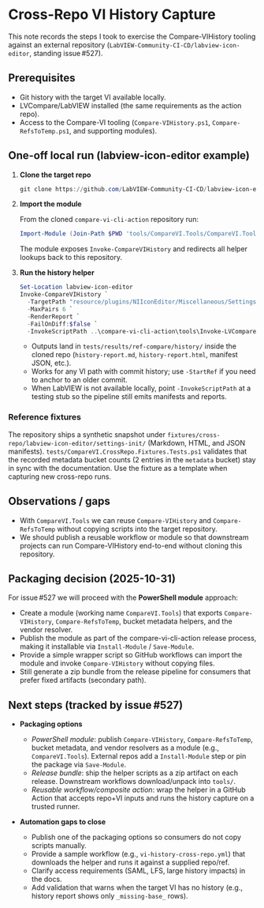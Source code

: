 <!-- markdownlint-disable-next-line MD041 -->
# Cross-Repo VI History Capture

This note records the steps I took to exercise the Compare-VIHistory tooling
against an external repository (`LabVIEW-Community-CI-CD/labview-icon-editor`,
standing issue #527).

## Prerequisites

- Git history with the target VI available locally.
- LVCompare/LabVIEW installed (the same requirements as the action repo).
- Access to the Compare-VI tooling (`Compare-VIHistory.ps1`,
  `Compare-RefsToTemp.ps1`, and supporting modules).

## One-off local run (labview-icon-editor example)

1. **Clone the target repo**

   ```powershell
   git clone https://github.com/LabVIEW-Community-CI-CD/labview-icon-editor.git
   ```

2. **Import the module**

   From the cloned `compare-vi-cli-action` repository run:

   ```powershell
   Import-Module (Join-Path $PWD 'tools/CompareVI.Tools/CompareVI.Tools.psd1') -Force
   ```

   The module exposes `Invoke-CompareVIHistory` and redirects all helper lookups
   back to this repository.

3. **Run the history helper**

   ```powershell
   Set-Location labview-icon-editor
   Invoke-CompareVIHistory `
     -TargetPath "resource/plugins/NIIconEditor/Miscellaneous/Settings Init.vi" `
     -MaxPairs 6 `
     -RenderReport `
     -FailOnDiff:$false `
     -InvokeScriptPath ..\compare-vi-cli-action\tools\Invoke-LVCompare.ps1
   ```

   - Outputs land in `tests/results/ref-compare/history/` inside the cloned
     repo (`history-report.md`, `history-report.html`, manifest JSON, etc.).
   - Works for any VI path with commit history; use `-StartRef` if you need to
     anchor to an older commit.
   - When LabVIEW is not available locally, point `-InvokeScriptPath` at a
     testing stub so the pipeline still emits manifests and reports.

### Reference fixtures

The repository ships a synthetic snapshot under
`fixtures/cross-repo/labview-icon-editor/settings-init/` (Markdown, HTML, and
JSON manifests). `tests/CompareVI.CrossRepo.Fixtures.Tests.ps1` validates that
the recorded metadata bucket counts (2 entries in the `metadata` bucket) stay
in sync with the documentation. Use the fixture as a template when capturing
new cross-repo runs.

## Observations / gaps

- With `CompareVI.Tools` we can reuse `Compare-VIHistory` and
  `Compare-RefsToTemp` without copying scripts into the target repository.
- We should publish a reusable workflow or module so that downstream projects
  can run Compare-VIHistory end-to-end without cloning this repository.

## Packaging decision (2025-10-31)

For issue #527 we will proceed with the **PowerShell module** approach:

- Create a module (working name `CompareVI.Tools`) that exports
  `Compare-VIHistory`, `Compare-RefsToTemp`, bucket metadata helpers, and the
  vendor resolver.
- Publish the module as part of the compare-vi-cli-action release process,
  making it installable via `Install-Module` / `Save-Module`.
- Provide a simple wrapper script so GitHub workflows can import the module and
  invoke `Compare-VIHistory` without copying files.
- Still generate a zip bundle from the release pipeline for consumers that
  prefer fixed artifacts (secondary path).

## Next steps (tracked by issue #527)

- **Packaging options**  
  - *PowerShell module*: publish `Compare-VIHistory`, `Compare-RefsToTemp`,
    bucket metadata, and vendor resolvers as a module (e.g.,
    `CompareVI.Tools`). External repos add a `Install-Module` step or pin the
    package via `Save-Module`.  
  - *Release bundle*: ship the helper scripts as a zip artifact on each
    release. Downstream workflows download/unpack into `tools/`.  
  - *Reusable workflow/composite action*: wrap the helper in a GitHub Action
    that accepts repo+VI inputs and runs the history capture on a trusted
    runner.

- **Automation gaps to close**
  - Publish one of the packaging options so consumers do not copy scripts
    manually.
  - Provide a sample workflow (e.g., `vi-history-cross-repo.yml`) that
    downloads the helper and runs it against a supplied repo/ref.
  - Clarify access requirements (SAML, LFS, large history impacts) in the docs.
  - Add validation that warns when the target VI has no history (e.g., history
    report shows only `_missing-base_` rows).
